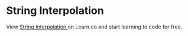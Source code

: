 # String Interpolation 
<p class='util--hide'>View <a href='https://learn.co/lessons/47944-interpolation-readme'>String Interpolation </a> on Learn.co and start learning to code for free.</p>
